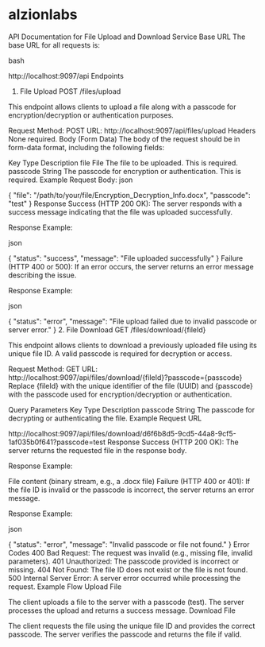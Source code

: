 # alzionlabs

API Documentation for File Upload and Download Service
Base URL
The base URL for all requests is:

bash

http://localhost:9097/api
Endpoints
1. File Upload
POST /files/upload

This endpoint allows clients to upload a file along with a passcode for encryption/decryption or authentication purposes.

Request
Method: POST
URL: http://localhost:9097/api/files/upload
Headers
None required.
Body (Form Data)
The body of the request should be in form-data format, including the following fields:

Key	Type	Description
file	File	The file to be uploaded. This is required.
passcode	String	The passcode for encryption or authentication. This is required.
Example Request Body:
json

{
  "file": "/path/to/your/file/Encryption_Decryption_Info.docx",
  "passcode": "test"
}
Response
Success (HTTP 200 OK):
The server responds with a success message indicating that the file was uploaded successfully.

Response Example:

json

{
  "status": "success",
  "message": "File uploaded successfully"
}
Failure (HTTP 400 or 500):
If an error occurs, the server returns an error message describing the issue.

Response Example:

json

{
  "status": "error",
  "message": "File upload failed due to invalid passcode or server error."
}
2. File Download
GET /files/download/{fileId}

This endpoint allows clients to download a previously uploaded file using its unique file ID. A valid passcode is required for decryption or access.

Request
Method: GET
URL: http://localhost:9097/api/files/download/{fileId}?passcode={passcode}
Replace {fileId} with the unique identifier of the file (UUID) and {passcode} with the passcode used for encryption/decryption or authentication.

Query Parameters
Key	Type	Description
passcode	String	The passcode for decrypting or authenticating the file.
Example Request URL


http://localhost:9097/api/files/download/d6f6b8d5-9cd5-44a8-9cf5-1af035b0f641?passcode=test
Response
Success (HTTP 200 OK):
The server returns the requested file in the response body.

Response Example:

File content (binary stream, e.g., a .docx file)
Failure (HTTP 400 or 401):
If the file ID is invalid or the passcode is incorrect, the server returns an error message.

Response Example:

json

{
  "status": "error",
  "message": "Invalid passcode or file not found."
}
Error Codes
400 Bad Request: The request was invalid (e.g., missing file, invalid parameters).
401 Unauthorized: The passcode provided is incorrect or missing.
404 Not Found: The file ID does not exist or the file is not found.
500 Internal Server Error: A server error occurred while processing the request.
Example Flow
Upload File

The client uploads a file to the server with a passcode (test).
The server processes the upload and returns a success message.
Download File

The client requests the file using the unique file ID and provides the correct passcode.
The server verifies the passcode and returns the file if valid.
